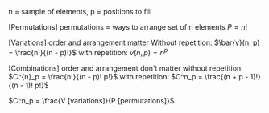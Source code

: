 n = sample of elements, p = positions to fill

[Permutations]
	permutations = ways to arrange set of n elements
	 $P = n!$

[Variations] order and arrangement matter
	Without repetition:
		$\bar{v}(n, p) = \frac{n!}{(n - p)!}$
	with repetition:
		$\bar{v}(n, p) = n^p$

[Combinations] order and arrangement don't matter
	without repetition:
		$C^{n}_p = \frac{n!}{(n - p)! p!}$
	with repetition:
		$C^n_p = \frac{(n + p - 1)!}{(n - 1)! p!}$

$C^n_p = \frac{V [variations]}{P [permutations]}$